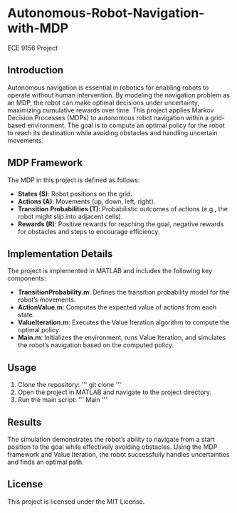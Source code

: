 # Autonomous-Robot-Navigation-with-MDP
ECE 9156 Project

## Introduction

Autonomous navigation is essential in robotics for enabling robots to operate without human intervention. By modeling the navigation problem as an MDP, the robot can make optimal decisions under uncertainty, maximizing cumulative rewards over time.
This project applies Markov Decision Processes (MDPs) to autonomous robot navigation within a grid-based environment. The goal is to compute an optimal policy for the robot to reach its destination while avoiding obstacles and handling uncertain movements.

## MDP Framework

The MDP in this project is defined as follows:
- **States (S)**: Robot positions on the grid.
- **Actions (A)**: Movements (up, down, left, right).
- **Transition Probabilities (T)**: Probabilistic outcomes of actions (e.g., the robot might slip into adjacent cells).
- **Rewards (R)**: Positive rewards for reaching the goal, negative rewards for obstacles and steps to encourage efficiency.

## Implementation Details

The project is implemented in MATLAB and includes the following key components:
- **TransitionProbability.m**: Defines the transition probability model for the robot’s movements.
- **ActionValue.m**: Computes the expected value of actions from each state.
- **ValueIteration.m**: Executes the Value Iteration algorithm to compute the optimal policy.
- **Main.m**: Initializes the environment, runs Value Iteration, and simulates the robot’s navigation based on the computed policy.

## Usage
1. Clone the repository:
'''
git clone <repository-url>
'''
2. Open the project in MATLAB and navigate to the project directory.
3. Run the main script:
'''
Main
'''

## Results

The simulation demonstrates the robot’s ability to navigate from a start position to the goal while effectively avoiding obstacles. Using the MDP framework and Value Iteration, the robot successfully handles uncertainties and finds an optimal path.

## License

This project is licensed under the MIT License.
